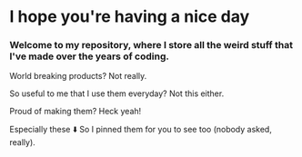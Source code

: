 # I hope you're having a nice day
### Welcome to my repository, where I store all the weird stuff that I've made over the years of coding.

World breaking products? Not really.

So useful to me that I use them everyday? Not this either.

Proud of making them? Heck yeah!

Especially these ⬇️ So I pinned them for you to see too (nobody asked, really).
